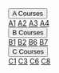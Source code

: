 <div class="navbar">
  <!--- <a href="Tom_Organic">Tom's Organic!</a>
  <a href="Tom_Organic">Tom's Organic!</a>
  --->
  <div class="dropdown">
    <button class="dropbtn">A Courses 
      <i class="fa fa-caret-down"></i>
    </button>
    <div class="dropdown-content">
      <a href="A_Courses/A1.md">A1</a>
      <a href="A_Courses/A2.md">A2</a>
      <a href="A_Courses/A3.md">A3</a>
      <a href="A_Courses/A4.md">A4</a>
    </div>
  </div> 
  
  <div class="dropdown">
    <button class="dropbtn">B Courses 
      <i class="fa fa-caret-down"></i>
    </button>
    <div class="dropdown-content">
      <a href="A_Courses/B1.md">B1</a>
      <a href="A_Courses/B2.md">B2</a>
      <a href="A_Courses/B6.md">B6</a>
      <a href="A_Courses/B7.md">B7</a>
    </div>
  </div> 

  <div class="dropdown">
    <button class="dropbtn">C Courses 
      <i class="fa fa-caret-down"></i>
    </button>
    <div class="dropdown-content">
      <a href="A_Courses/C1.md">C1</a>
      <a href="A_Courses/C3.md">C3</a>
      <a href="A_Courses/C6.md">C6</a>
      <a href="A_Courses/C8.md">C8</a>
    </div>
  </div> 
</div>

